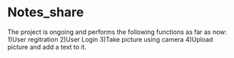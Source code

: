 # Notes_share
The project is ongoing and performs the following functions as far as now:
1)User regitration
2)User Login
3)Take picture using camera
4)Upload picture and add a text to it.
